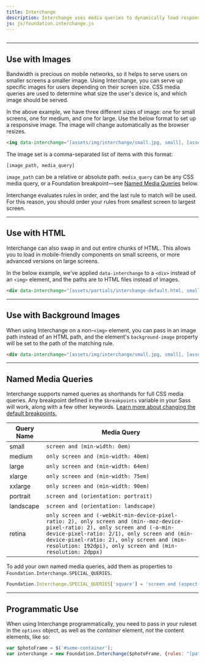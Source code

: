 ```yaml
---
title: Interchange
description: Interchange uses media queries to dynamically load responsive content that is appropriate for the user's device.
js: js/foundation.interchange.js
---
```


<img data-interchange="[assets/img/interchange/small.jpg, small], [assets/img/interchange/medium.jpg, medium], [assets/img/interchange/large.jpg, large]">

---

## Use with Images

Bandwidth is precious on mobile networks, so it helps to serve users on smaller screens a smaller image. Using Interchange, you can serve up specific images for users depending on their screen size. CSS media queries are used to determine what size the user's device is, and which image should be served.

In the above example, we have three different sizes of image: one for small screens, one for medium, and one for large. Use the below format to set up a responsive image. The image will change automatically as the browser resizes.

```html
<img data-interchange="[assets/img/interchange/small.jpg, small], [assets/img/interchange/medium.jpg, medium], [assets/img/interchange/large.jpg, large]">
```

The image set is a comma-separated list of items with this format:

```
[image_path, media_query]
```

`image_path` can be a relative or absolute path. `media_query` can be any CSS media query, or a Foundation breakpoint&mdash;see [Named Media Queries](#named-media-queries) below.

<div class="callout primary">
  <p>Interchange evaluates rules in order, and the last rule to match will be used. For this reason, you should order your rules from smallest screen to largest screen.</p>
</div>

---

## Use with HTML

Interchange can also swap in and out entire chunks of HTML. This allows you to load in mobile-friendly components on small screens, or more advanced versions on large screens.

In the below example, we've applied `data-interchange` to a `<div>` instead of an `<img>` element, and the paths are to HTML files instead of images.

```html
<div data-interchange="[assets/partials/interchange-default.html, small], [assets/partials/interchange-medium.html, medium], [assets/partials/interchange-large.html, large]"></div>
```

<div id="docs-example-interchange" data-interchange="[assets/partials/interchange-default.html, small], [assets/partials/interchange-medium.html, medium], [assets/partials/interchange-large.html, large]"></div>

---

## Use with Background Images

When using Interchange on a non-`<img>` element, you can pass in an image path instead of an HTML path, and the element's `background-image` property will be set to the path of the matching rule.

```html
<div data-interchange="[assets/img/interchange/small.jpg, small], [assets/img/interchange/medium.jpg, medium], [assets/img/interchange/large.jpg, large]"></div>
```

---

## Named Media Queries

Interchange supports named queries as shorthands for full CSS media queries. Any breakpoint defined in the `$breakpoints` variable in your Sass will work, along with a few other keywords. [Learn more about changing the default breakpoints.](media-queries.html)

Query Name | Media Query
-----------|------------
small      | `screen and (min-width: 0em)`
medium     | `only screen and (min-width: 40em)`
large      | `only screen and (min-width: 64em)`
xlarge     | `only screen and (min-width: 75em)`
xxlarge    | `only screen and (min-width: 90em)`
portrait   | `screen and (orientation: portrait)`
landscape  | `screen and (orientation: landscape)`
retina     | `only screen and (-webkit-min-device-pixel-ratio: 2), only screen and (min--moz-device-pixel-ratio: 2), only screen and (-o-min-device-pixel-ratio: 2/1), only screen and (min-device-pixel-ratio: 2), only screen and (min-resolution: 192dpi), only screen and (min-resolution: 2dppx)`

To add your own named media queries, add them as properties to `Foundation.Interchange.SPECIAL_QUERIES`.

```js
Foundation.Interchange.SPECIAL_QUERIES['square'] = 'screen and (aspect-ratio: 1/1)';
```

---

## Programmatic Use

When using Interchange programmatically, you need to pass in your ruleset in the `options` object, as well as the *container* element, *not* the content elements, like so:

```js
var $photoFrame = $('#some-container');
var interchange = new Foundation.Interchange($photoFrame, {rules: "[path/to/default.jpg, small], [path/to/medium.jpg, medium], [path/to/large.jpg, large]"});
```
